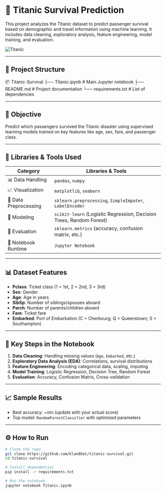 # 🚢 Titanic Survival Prediction

This project analyzes the Titanic dataset to predict passenger survival based on demographic and travel information using machine learning. It includes data cleaning, exploratory analysis, feature engineering, model training, and evaluation.

![Titanic](https://www.kaggle.com/c/titanic/data)

---

## 📁 Project Structure
📦 Titanic-Survival
├── Titanic.ipynb # Main Jupyter notebook
├── README.md # Project documentation
└── requirements.txt # List of dependencies

---

## 🎯 Objective

Predict which passengers survived the Titanic disaster using supervised learning models trained on key features like age, sex, fare, and passenger class.

---

## 🧰 Libraries & Tools Used

| Category            | Libraries & Tools                                      |
|---------------------|--------------------------------------------------------|
| 📊 Data Handling     | `pandas`, `numpy`                                      |
| 📈 Visualization     | `matplotlib`, `seaborn`                                |
| 🧹 Data Preprocessing| `sklearn.preprocessing`, `SimpleImputer`, `LabelEncoder` |
| 🤖 Modeling          | `scikit-learn` (Logistic Regression, Decision Trees, Random Forest) |
| 🧪 Evaluation        | `sklearn.metrics` (accuracy, confusion matrix, etc.)   |
| 📒 Notebook Runtime  | `Jupyter Notebook`                                     |

---

## 📊 Dataset Features

- **Pclass**: Ticket class (1 = 1st, 2 = 2nd, 3 = 3rd)
- **Sex**: Gender
- **Age**: Age in years
- **SibSp**: Number of siblings/spouses aboard
- **Parch**: Number of parents/children aboard
- **Fare**: Ticket fare
- **Embarked**: Port of Embarkation (C = Cherbourg; Q = Queenstown; S = Southampton)

---

## 📌 Key Steps in the Notebook

1. **Data Cleaning**: Handling missing values (`Age`, `Embarked`, etc.)
2. **Exploratory Data Analysis (EDA)**: Correlations, survival distributions
3. **Feature Engineering**: Encoding categorical data, scaling, imputing
4. **Model Training**: Logistic Regression, Decision Tree, Random Forest
5. **Evaluation**: Accuracy, Confusion Matrix, Cross-validation

---

## 📈 Sample Results

- Best accuracy: ~`XX%` (update with your actual score)
- Top model: `RandomForestClassifier` with optimized parameters

---

## ⚙️ How to Run

```bash
# Clone the repo
git clone https://github.com/klan86at/titanic-survival.git
cd titanic-survival

# Install dependencies
pip install -r requirements.txt

# Run the notebook
jupyter notebook Titanic.ipynb

